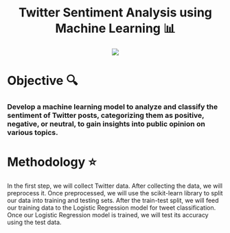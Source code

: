 <h1 align="center">
   Twitter Sentiment Analysis using Machine Learning 📊 
</h1>

<p align="center">
  <img src="https://github.com/itzKshitijaC/Twitter-Sentiment-Analysis-/assets/168798073/c3f9f15f-0daa-445a-a85b-5dd4824a8f6f">
</p>

# Objective 🔍
### Develop a machine learning model to analyze and classify the sentiment of Twitter posts, categorizing them as positive, negative, or neutral, to gain insights into public opinion on various topics.

# Methodology ⭐
In the first step, we will collect Twitter data.
After collecting the data, we will preprocess it.
Once preprocessed, we will use the scikit-learn library to split our data into training and testing sets.
After the train-test split, we will feed our training data to the Logistic Regression model for tweet classification.
Once our Logistic Regression model is trained, we will test its accuracy using the test data.
